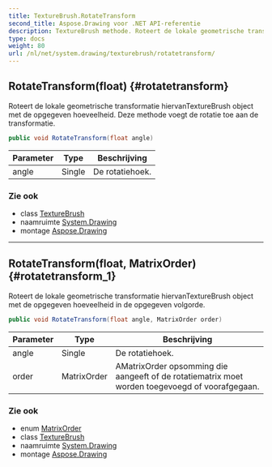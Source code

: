 ```yaml
---
title: TextureBrush.RotateTransform
second_title: Aspose.Drawing voor .NET API-referentie
description: TextureBrush methode. Roteert de lokale geometrische transformatie hiervanTextureBrush object met de opgegeven hoeveelheid. Deze methode voegt de rotatie toe aan de transformatie.
type: docs
weight: 80
url: /nl/net/system.drawing/texturebrush/rotatetransform/
---
```

## RotateTransform(float) {#rotatetransform}

Roteert de lokale geometrische transformatie hiervanTextureBrush object met de opgegeven hoeveelheid. Deze methode voegt de rotatie toe aan de transformatie.

```csharp
public void RotateTransform(float angle)
```

| Parameter | Type | Beschrijving |
| --- | --- | --- |
| angle | Single | De rotatiehoek. |

### Zie ook

* class [TextureBrush](../)
* naamruimte [System.Drawing](../../texturebrush/)
* montage [Aspose.Drawing](../../../)

---

## RotateTransform(float, MatrixOrder) {#rotatetransform_1}

Roteert de lokale geometrische transformatie hiervanTextureBrush object met de opgegeven hoeveelheid in de opgegeven volgorde.

```csharp
public void RotateTransform(float angle, MatrixOrder order)
```

| Parameter | Type | Beschrijving |
| --- | --- | --- |
| angle | Single | De rotatiehoek. |
| order | MatrixOrder | AMatrixOrder opsomming die aangeeft of de rotatiematrix moet worden toegevoegd of voorafgegaan. |

### Zie ook

* enum [MatrixOrder](../../../system.drawing.drawing2d/matrixorder/)
* class [TextureBrush](../)
* naamruimte [System.Drawing](../../texturebrush/)
* montage [Aspose.Drawing](../../../)


